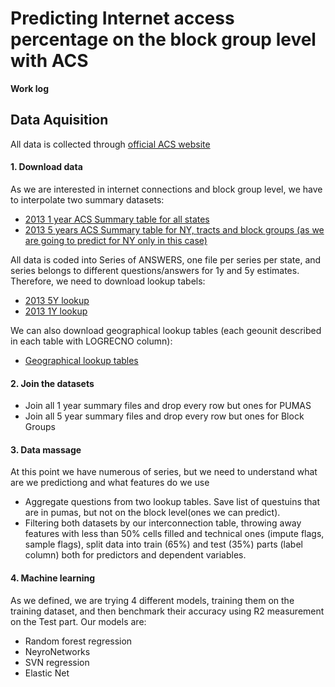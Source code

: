 # Predicting Internet access percentage on the block group level with ACS
**Work log**

## Data Aquisition
All data is collected through [official ACS website](https://www.census.gov/programs-surveys/acs/data/summary-file.2013.html)

#### 1. Download data
As we are interested in internet connections and block group level, we have to interpolate two summary datasets: 
- [2013 1 year ACS Summary table for all states](http://www2.census.gov/programs-surveys/acs/summary_file/2013/data/1_year_entire_sf/)
- [2013 5 years ACS Summary table for NY, tracts and block groups (as we are going to predict for NY only in this case)](http://www2.census.gov/programs-surveys/acs/summary_file/2013/data/5_year_by_state/)

All data is coded into Series of ANSWERS, one file per series per state, and series belongs to different questions/answers for 1y and 5y estimates. Therefore, we need to download lookup tabels:
- [2013 5Y lookup](http://www2.census.gov/programs-surveys/acs/summary_file/2013/documentation/user_tools/ACS_5yr_Seq_Table_Number_Lookup.txt)
- [2013 1Y lookup](ACS_1yr_Seq_Table_Number_Lookup.txt)

We can also download geographical lookup tables (each geounit described in each table with LOGRECNO column):
- [Geographical lookup tables](http://www2.census.gov/programs-surveys/acs/summary_file/2013/documentation/geography/)

#### 2. Join the datasets

- Join all 1 year summary files and drop every row but ones for PUMAS
- Join all 5 year summary files and drop every row but ones for Block Groups

#### 3. Data massage

At this point we have numerous of series, but we need to understand what are we predictiong and what features do we use

- Aggregate questions from two lookup tables. Save list of questuins that are in pumas, but not on the block level(ones we can predict).
- Filtering both datasets by our interconnection table, throwing away features with less than 50% cells filled and technical ones (impute flags, sample flags), split data into train (65%) and test (35%) parts (label column) both for predictors and dependent variables. 

#### 4. Machine learning

As we defined, we are trying 4 different models, training them on the training dataset, and then benchmark their accuracy using R2 measurement on the Test part.
Our models are:

- Random forest regression
- NeyroNetworks
- SVN regression
- Elastic Net



